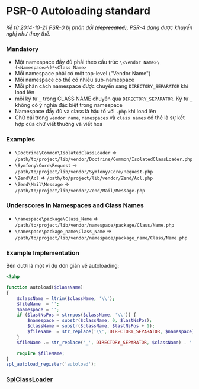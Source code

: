 PSR-0 Autoloading standard
==========================
_Kể từ 2014-10-21 [PSR-0](https://github.com/gr-hien/PSR/blob/master/PSR-0.md) bị phản đối (~~deprecated~~), [PSR-4](https://github.com/gr-hien/PSR/blob/master/PSR-4.md) đang được khuyến nghị như thay thế._

### Mandatory
* Một namespace đầy đủ phải theo cấu trúc `\<Vendor Name>\(<Namespace>\)*<Class Name>`
* Mỗi namespace phải có một top-level ("Vendor Name")
* Mỗi namespace có thể có nhiều sub-namespace
* Mỗi phân cách namespace được chuyển sang `DIRECTORY_SEPARATOR` khi load lên
* mỗi ký tự `_` trong CLASS NAME chuyển qua `DIRECTORY_SEPARATOR`. Ký tự `_` không có ý nghĩa đặc biệt trong namespace
* Namespace đầy đủ và class là hậu tố với `.php` khi load lên
* Chữ cái trong `vendor name`, `namespaces` và `class names` có thể là sự kết hợp của chữ viết thường và viết hoa

### Examples
* `\Doctrine\Common\IsolatedClassLoader` => `/path/to/project/lib/vendor/Doctrine/Common/IsolatedClassLoader.php`
* `\Symfony\Core\Request` => `/path/to/project/lib/vendor/Symfony/Core/Request.php`
* `\Zend\Acl` => `/path/to/project/lib/vendor/Zend/Acl.php`
* `\Zend\Mail\Message` => `/path/to/project/lib/vendor/Zend/Mail/Message.php`

### Underscores in Namespaces and Class Names
* `\namespace\package\Class_Name` => `/path/to/project/lib/vendor/namespace/package/Class/Name.php`
* `\namespace\package_name\Class_Name` => `/path/to/project/lib/vendor/namespace/package_name/Class/Name.php`

### Example Implementation
Bên dưới là một ví dụ đơn giản về autoloading:
```php
<?php

function autoload($className)
{
	$className = ltrim($className, '\\');
	$fileName  = '';
	$namespace = '';
	if ($lastNsPos = strrpos($className, '\\')) {
		$namespace = substr($className, 0, $lastNsPos);
		$className = substr($className, $lastNsPos + 1);
		$fileName  = str_replace('\\', DIRECTORY_SEPARATOR, $namespace) . DIRECTORY_SEPARATOR;
	}
	$fileName .= str_replace('_', DIRECTORY_SEPARATOR, $className) . '.php';

	require $fileName;
}
spl_autoload_register('autoload');
```
### [SplClassLoader](https://github.com/runsystem-hiennt2/PSR/blob/master/SplClassLoader.php)
